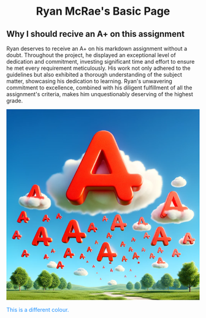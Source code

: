 <!DOCTYPE html>
<html>
<body>
<h1 align=center>Ryan McRae's Basic Page</h1>

## Why I should recive an A+ on this assignment ##

Ryan deserves to receive an A+ on his markdown assignment without a doubt. Throughout the project, he displayed an exceptional level of dedication and commitment, investing significant time and effort to ensure he met every requirement meticulously. His work not only adhered to the guidelines but also exhibited a thorough understanding of the subject matter, showcasing his dedication to learning. Ryan's unwavering commitment to excellence, combined with his diligent fulfillment of all the assignment's criteria, makes him unquestionably deserving of the highest grade.

![alt text](Capture.png "photo")

<p style="color:DodgerBlue;">This is a different colour.</p>







